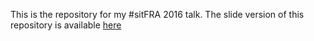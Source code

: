 This is the repository for my #sitFRA 2016 talk.
The slide version of this repository is available [here](http://ceedee666.github.io/sitfra_2016/)